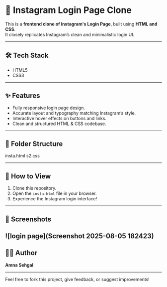 # 📸 Instagram Login Page Clone

This is a **frontend clone of Instagram's Login Page**, built using **HTML and CSS**.  
It closely replicates Instagram’s clean and minimalistic login UI.

---

## 🛠️ Tech Stack
- HTML5
- CSS3

---

## ✨ Features
-  Fully responsive login page design.
- Accurate layout and typography matching Instagram’s style.
- Interactive hover effects on buttons and links.
- Clean and structured HTML & CSS codebase.

---

## 📂 Folder Structure
insta.html
s2.css

---

## 🚀 How to View
1. Clone this repository.
2. Open the `insta.html` file in your browser.
3. Experience the Instagram login interface!

---

## 📸 Screenshots
![login page](Screenshot 2025-08-05 182423)
---

## 🙋‍♀️ Author
**Amna Sehgal**

---

Feel free to fork this project, give feedback, or suggest improvements!